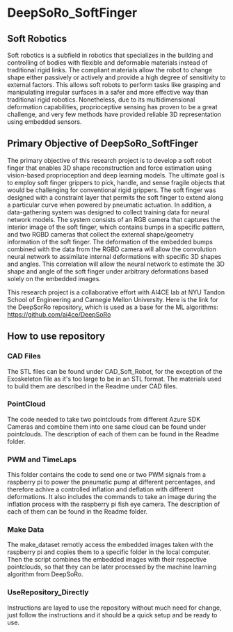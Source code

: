 # DeepSoRo_SoftFinger

## Soft Robotics

Soft robotics is a subfield in robotics that specializes in the building and controlling of bodies with flexible and deformable materials instead of traditional rigid links. The compliant materials allow the robot to change shape either passively or actively and provide a high degree of sensitivity to external factors. This allows soft robots to perform tasks like grasping and manipulating irregular surfaces in a safer and more effective way than traditional rigid robotics. Nonetheless, due to its multidimensional deformation capabilities, proprioceptive sensing has proven to be a great challenge, and very few methods have provided reliable 3D representation using embedded sensors. 

## Primary Objective of DeepSoRo_SoftFinger

The primary objective of this research project is to develop a soft robot finger that enables 3D shape reconstruction and force estimation using vision-based proprioception and deep learning models. The ultimate goal is to employ soft finger grippers to pick, handle, and sense fragile objects that would be challenging for conventional rigid grippers. The soft finger was designed with a constraint layer that permits the soft finger to extend along a particular curve when powered by pneumatic actuation. In addition, a data-gathering system was designed to collect training data for neural network models. The system consists of an RGB camera that captures the interior image of the soft finger, which contains bumps in a specific pattern, and two RGBD cameras that collect the external shape/geometry information of the soft finger. The deformation of the embedded bumps combined with the data from the RGBD camera will allow the convolution neural network to assimilate internal deformations with specific 3D shapes and angles. This correlation will allow the neural network to estimate the 3D shape and angle of the soft finger under arbitrary deformations based solely on the embedded images.

This research project is a collaborative effort with AI4CE lab at NYU Tandon School of Engineering and Carnegie Mellon University. Here is the link for the DeepSorRo repository, which is used as a base for the ML algorithms:
https://github.com/ai4ce/DeepSoRo 

## How to use repository 

### CAD Files 
 
The STL files can be found under CAD_Soft_Robot, for the exception of the Exoskeleton file as it's too large to be in an STL format. The materials used to build them are described in the Readme under CAD files. 

### PointCloud 

The code needed to take two pointclouds from different Azure SDK Cameras and combine them into one same cloud can be found under pointclouds. The description of each of them can be found in the Readme folder. 

### PWM and TimeLaps 

This folder contains the code to send one or two PWM signals from a raspberry pi to power the pneumatic pump at different percentages, and therefore achive a controlled inflation and deflation with different deformations. It also includes the commands to take an image during the inflation process with the raspberry pi fish eye camera. The description of each of them can be found in the Readme folder. 

### Make Data 

The make_dataset remotly access the embedded images taken with the raspberry pi and copies them to a specific folder in the local computer. Then the script combines the embedded images with their respective pointclouds, so that they can be later processed by the machine learning algorithm from DeepSoRo. 

### UseRepository_Directly 
Instructions are layed to use the repository without much need for change, just follow the instructions and it should be a quick setup and be ready to use.
